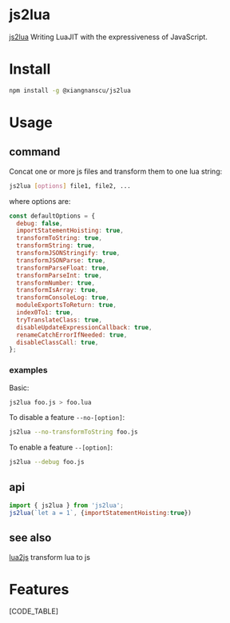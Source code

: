 # js2lua
[js2lua](https://xiangnanscu.github.io/js2lua/)
Writing LuaJIT with the expressiveness of JavaScript.
# Install
```sh
npm install -g @xiangnanscu/js2lua
```
# Usage
## command
Concat one or more js files and transform them to one lua string:
```sh
js2lua [options] file1, file2, ...
```
where options are:
```js
const defaultOptions = {
  debug: false,
  importStatementHoisting: true,
  transformToString: true,
  transformString: true,
  transformJSONStringify: true,
  transformJSONParse: true,
  transformParseFloat: true,
  transformParseInt: true,
  transformNumber: true,
  transformIsArray: true,
  transformConsoleLog: true,
  moduleExportsToReturn: true,
  index0To1: true,
  tryTranslateClass: true,
  disableUpdateExpressionCallback: true,
  renameCatchErrorIfNeeded: true,
  disableClassCall: true,
};
```
### examples
Basic:
```sh
js2lua foo.js > foo.lua
```
To disable a feature `--no-[option]`:
```sh
js2lua --no-transformToString foo.js
```
To enable a feature `--[option]`:
```sh
js2lua --debug foo.js
```
## api
```js
import { js2lua } from 'js2lua';
js2lua(`let a = 1`, {importStatementHoisting:true})
```
## see also
[lua2js](https://xiangnanscu.github.io/lua2js/) transform lua to js

# Features
[CODE_TABLE]